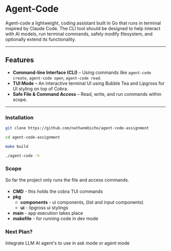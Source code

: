 # Agent-Code

Agent-code a lightweight, coding assistant built in Go that runs in terminal inspired by Claude Code. 
The CLI tool should be designed to help interact with AI models, run terminal commands, safely modify filesystem, and optionally extend its functionality.

---

## Features

- **Command-line Interface (CLI)** – Using commands like `agent-code create`, `agent-code open`, `agent-code read`.
- **TUI Mode** – An interactive terminal UI using Bubble Tea and Lipgross for UI styling on top of Cobra.
- **Safe File & Command Access** – Read, write, and run commands within scope.
---

### Installation

```bash
git clone https://github.com/nathanmbicho/agent-code-assignment

cd agent-code-assignment

make build

./agent-code -h
```

### Scope

So far the project only runs the file and access commands.

#### 
- **CMD** - this holds the cobra TUI commands 
- **pkg**
  - **components** - ui components, (list and input components)
  - **ui** - lipgross ui stylings
- **main** - app execution takes place
- **makefile** - for running code in dev mode



### Next Plan?
Integrate LLM AI agent's to use in ask mode or agent mode
